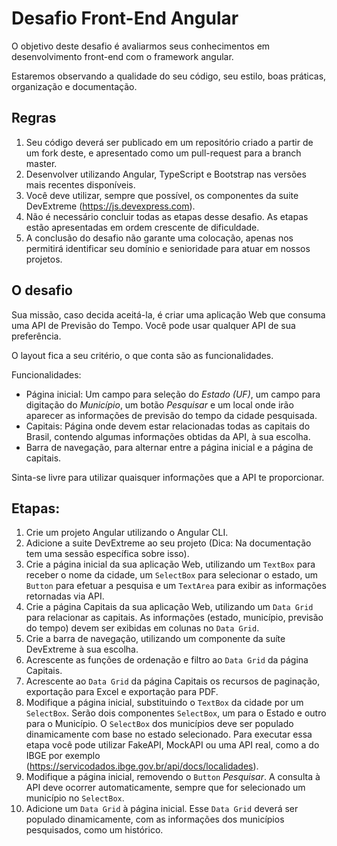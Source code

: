 # Desafio Front-End Angular

O objetivo deste desafio é avaliarmos seus conhecimentos em desenvolvimento front-end com o framework angular.

Estaremos observando a qualidade do seu código, seu estilo, boas práticas, organização e documentação.

## Regras

1. Seu código deverá ser publicado em um repositório criado a partir de um fork deste, e apresentado como um pull-request para a branch master.
2. Desenvolver utilizando Angular, TypeScript e Bootstrap nas versões mais recentes disponíveis.
3. Você deve utilizar, sempre que possível, os componentes da suite DevExtreme (https://js.devexpress.com).
4. Não é necessário concluir todas as etapas desse desafio. As etapas estão apresentadas em ordem crescente de dificuldade.
5. A conclusão do desafio não garante uma colocação, apenas nos permitirá identificar seu domínio e senioridade para atuar em nossos projetos.

## O desafio

Sua missão, caso decida aceitá-la, é criar uma aplicação Web que consuma uma API de Previsão do Tempo. Você pode usar qualquer API de sua preferência.

O layout fica a seu critério, o que conta são as funcionalidades.

Funcionalidades:

- Página inicial: Um campo para seleção do *Estado (UF)*, um campo para digitação do *Município*, um botão *Pesquisar* e um local onde irão aparecer as informações de previsão do tempo da cidade pesquisada.
- Capitais: Página onde devem estar relacionadas todas as capitais do Brasil, contendo algumas informações obtidas da API, à sua escolha.
- Barra de navegação, para alternar entre a página inicial e a página de capitais.

Sinta-se livre para utilizar quaisquer informações que a API te proporcionar.

## Etapas:

1. Crie um projeto Angular utilizando o Angular CLI.
2. Adicione a suite DevExtreme ao seu projeto (Dica: Na documentação tem uma sessão específica sobre isso).
3. Crie a página inicial da sua aplicação Web, utilizando um `TextBox` para receber o nome da cidade, um `SelectBox` para selecionar o estado, um `Button` para efetuar a pesquisa e um `TextArea` para exibir as informações retornadas via API.
4. Crie a página Capitais da sua aplicação Web, utilizando um `Data Grid` para relacionar as capitais. As informações (estado, município, previsão do tempo) devem ser exibidas em colunas no `Data Grid`.
5. Crie a barra de navegação, utilizando um componente da suíte DevExtreme à sua escolha.
6. Acrescente as funções de ordenação e filtro ao `Data Grid` da página Capitais.
8. Acrescente ao `Data Grid` da página Capitais os recursos de paginação, exportação para Excel e exportação para PDF.
8. Modifique a página inicial, substituindo o `TextBox` da cidade por um `SelectBox`. Serão dois componentes `SelectBox`, um para o Estado e outro para o Município. O `SelectBox` dos municípios deve ser populado dinamicamente com base no estado selecionado. Para executar essa etapa você pode utilizar FakeAPI, MockAPI ou uma API real, como a do IBGE por exemplo (https://servicodados.ibge.gov.br/api/docs/localidades).
9. Modifique a página inicial, removendo o `Button` *Pesquisar*. A consulta à API deve ocorrer automaticamente, sempre que for selecionado um município no `SelectBox`.
10. Adicione um `Data Grid` à página inicial. Esse `Data Grid` deverá ser populado dinamicamente, com as informações dos municípios pesquisados, como um histórico.
